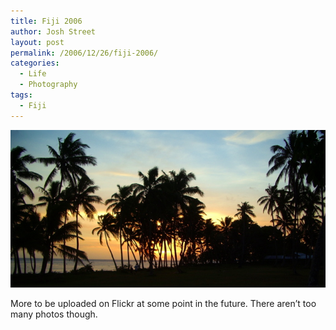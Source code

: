 ```yaml
---
title: Fiji 2006
author: Josh Street
layout: post
permalink: /2006/12/26/fiji-2006/
categories:
  - Life
  - Photography
tags:
  - Fiji
---
```

![Sunset at Tubakula, Coral Coast, Fiji][1]

More to be uploaded on Flickr at some point in the future. There aren&#8217;t too many photos though.

 [1]: /blog/wp-content/2006/12/fijisunset.jpg